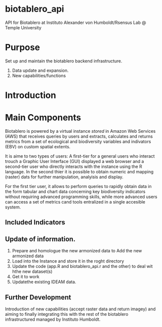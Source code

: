# biotablero_api
API for Biotablero at Instituto Alexander von Humboldt/Rsensus Lab @ Temple University 
# Purpose
Set up and maintain the biotablero backend infrastructure. 

1. Data update and expansion.
2. New capabilities/functions 

# Introduction

# Main Components

Biotablero is powered by a virtual instance *stored* in Amazon Web Services (AWS) that receives queries by users and extracts, calculates and returns metrics from a set of ecological and biodiversity variables and indivators (EBV) on custom spatial extents.

It is aime to two types of users: A first-tier for a general users who interact trouch a Graphic User Interface (GUI) displayed a web browser and a second-tier user who directly interacts with the instance using the R language.
In the second thier it is possible to obtain numeric and mapping (raster) dats for further manipulation, analyisis and display.

For the first tier user, it allows to  perform queries to rapidly obtain data in the form tabular and chart data concerning key biodiversity indicators without requiring advanced  programming skills, while more advanced users can access a set of metrics cand tools entralized in a single accesible system.

## Included  Indicators

## Update of information.
 1. Prepare and homologue the new armonized data to Add the new armonized data
 2. Load into the Instance and store it in the roght directory
 3. Update the code (app.R and biotablero_api.r and the other) to deal wit hthe new dataset(s)
 4. Get it to work
 5. Updatethe existing IDEAM data.

## Further Development 

Introduction of new capabilities (accept raster data and return imagey) and aiming to finally integrating this with the rest of the biotablero infrastructured managed by Instituto Humboldt.
## 
